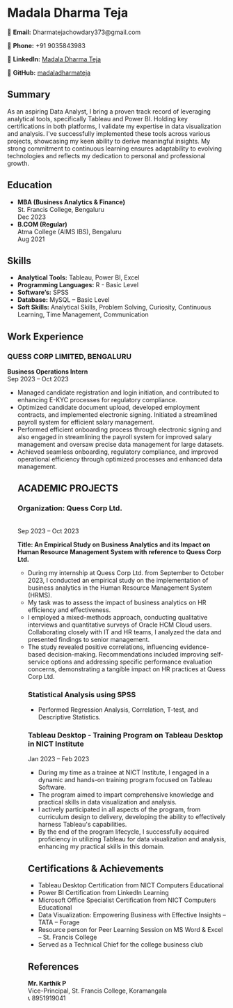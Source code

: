 

<h1>Madala Dharma Teja</h1>

<p>📧 <strong>Email:</strong> Dharmatejachowdary373@gmail.com</p>
<p>📱 <strong>Phone:</strong> +91 9035843983</p>
<p>🔗 <strong>LinkedIn:</strong> <a href="https://www.linkedin.com/in/madaladharmatja">Madala Dharma Teja</a></p>
<p>📂 <strong>GitHub:</strong> <a href="https://github.com/madaladharmateja">madaladharmateja</a></p>

<h2>Summary</h2>

<p>As an aspiring Data Analyst, I bring a proven track record of 
leveraging analytical tools, specifically Tableau and Power BI. 
Holding key certifications in both platforms, I validate my 
expertise in data visualization and analysis. I've successfully 
implemented these tools across various projects, showcasing 
my keen ability to derive meaningful insights. My strong 
commitment to continuous learning ensures adaptability to 
evolving technologies and reflects my dedication to personal 
and professional growth.</p>

<!-- Education Section -->

<h2>Education</h2>

<ul>
    <li><strong>MBA (Business Analytics & Finance)</strong><br>St. Francis College, Bengaluru<br>Dec 2023</li>
    <li><strong>B.COM (Regular)</strong><br>Atma College (AIMS IBS), Bengaluru<br>Aug 2021</li>
</ul>

<!-- Skills Section -->

<h2>Skills</h2>

<ul>
    <li><strong>Analytical Tools:</strong> Tableau, Power BI, Excel</li>
    <li><strong>Programming Languages:</strong> R - Basic Level</li>
    <li><strong>Software’s:</strong> SPSS</li>
    <li><strong>Database:</strong> MySQL – Basic Level</li>
    <li><strong>Soft Skills:</strong> Analytical Skills, Problem Solving, Curiosity, Continuous Learning, Time Management, Communication</li>
</ul>

<!-- Work Experience Section -->

<h2>Work Experience</h2>

<h3>QUESS CORP LIMITED, BENGALURU</h3>

<p><strong>Business Operations Intern</strong><br>Sep 2023 – Oct 2023</p>

<ul>
    <li>	Managed candidate registration and login initiation, and contributed to enhancing E-KYC processes for regulatory compliance.</li>
    <li>	Optimized candidate document upload, developed employment contracts, and implemented electronic signing. Initiated a streamlined payroll system for efficient salary management.</li>
    <li>	Performed efficient onboarding process through electronic signing and also engaged in streamlining the payroll system for improved salary management and oversaw precise data management for large datasets.</li>
    <li>	Achieved seamless onboarding, regulatory compliance, and improved operational efficiency through optimized processes and enhanced data management.</li>
 
<!-- Academic Projects Section -->
<h2>ACADEMIC PROJECTS</h2>
<h3>Organization: Quess Corp Ltd.</h3><br>Sep 2023 – Oct 2023</p><p><strong>Title: An Empirical Study on Business Analytics and its Impact on Human Resource Management System 
           with reference to Quess Corp Ltd.    
</strong>

<ul>
    <li>During my internship at Quess Corp Ltd. from September to October 2023, I conducted an empirical study on the implementation of business analytics in the Human Resource Management System (HRMS). </li>
    <li>My task was to assess the impact of business analytics on HR efficiency and effectiveness. </li>
    <li>I employed a mixed-methods approach, conducting qualitative interviews and quantitative surveys of Oracle HCM Cloud users. Collaborating closely with IT and HR teams, I analyzed the data and presented findings to senior management. </li>
    <li>The study revealed positive correlations, influencing evidence-based decision-making. Recommendations included improving self-service options and addressing specific performance evaluation concerns, demonstrating a tangible impact on HR practices at Quess Corp Ltd.</li>
    

<h3>Statistical Analysis using SPSS</h3>

<ul>
    <li>Performed Regression Analysis, Correlation, T-test, and Descriptive Statistics.</li>
</ul>

<h3>Tableau Desktop - Training Program on Tableau Desktop in NICT Institute                                         </h3>

<p>Jan 2023 – Feb 2023</p>

<ul>
    <li>	During my time as a trainee at NICT Institute, I engaged in a dynamic and hands-on training program focused on Tableau Software. </li>
    <li>	The program aimed to impart comprehensive knowledge and practical skills in data visualization and analysis.</li>
   <li>	I actively participated in all aspects of the program, from curriculum design to delivery, developing the ability to effectively harness Tableau's capabilities.</li>
   <li>	By the end of the program lifecycle, I successfully acquired proficiency in utilizing Tableau for data visualization and analysis, enhancing my practical skills in this domain.

</li>
</ul>


<!-- Certifications & Achievements Section -->

<h2>Certifications & Achievements</h2>

<ul>
    <li>Tableau Desktop Certification from NICT Computers Educational</li>
    <li>Power BI Certification from LinkedIn Learning</li>
    <li>Microsoft Office Specialist Certification from NICT Computers Educational</li>
    <li>Data Visualization: Empowering Business with Effective Insights – TATA – Forage</li>
    <li>Resource person for Peer Learning Session on MS Word & Excel – St. Francis College</li>
    <li>Served as a Technical Chief for the college business club</li>
</ul>

<!-- References Section -->

<h2>References</h2>

<p><strong>Mr. Karthik P</strong><br>Vice-Principal, St. Francis College, Koramangala<br>📞 8951919041</p>

</body>
</html>
